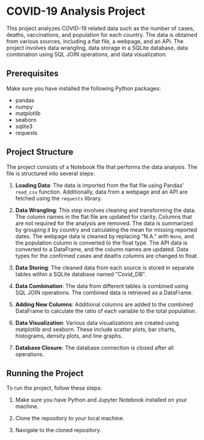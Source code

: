 # COVID-19 Analysis Project

This project analyzes COVID-19 related data such as the number of cases, deaths, vaccinations, and population for each country. The data is obtained from various sources, including a flat file, a webpage, and an API. The project involves data wrangling, data storage in a SQLite database, data combination using SQL JOIN operations, and data visualization.

## Prerequisites

Make sure you have installed the following Python packages:

- pandas
- numpy
- matplotlib
- seaborn
- sqlite3
- requests

## Project Structure

The project consists of a Notebook file that performs the data analysis. The file is structured into several steps:

1. **Loading Data**: The data is imported from the flat file using Pandas' `read_csv` function. Additionally, data from a webpage and an API are fetched using the `requests` library.

2. **Data Wrangling**: This step involves cleaning and transforming the data. The column names in the flat file are updated for clarity. Columns that are not required for the analysis are removed. The data is summarized by grouping it by country and calculating the mean for missing reported dates. The webpage data is cleaned by replacing "N.A." with `None`, and the population column is converted to the float type. The API data is converted to a DataFrame, and the column names are updated. Data types for the confirmed cases and deaths columns are changed to float.

3. **Data Storing**: The cleaned data from each source is stored in separate tables within a SQLite database named "Covid_DB".

4. **Data Combination**: The data from different tables is combined using SQL JOIN operations. The combined data is retrieved as a DataFrame.

5. **Adding New Columns**: Additional columns are added to the combined DataFrame to calculate the ratio of each variable to the total population.

6. **Data Visualization**: Various data visualizations are created using matplotlib and seaborn. These include scatter plots, bar charts, histograms, density plots, and line graphs.

7. **Database Closure**: The database connection is closed after all operations.

## Running the Project

To run the project, follow these steps:

1. Make sure you have Python and Jupyter Notebook installed on your machine.

2. Clone the repository to your local machine.

3. Navigate to the cloned repository.